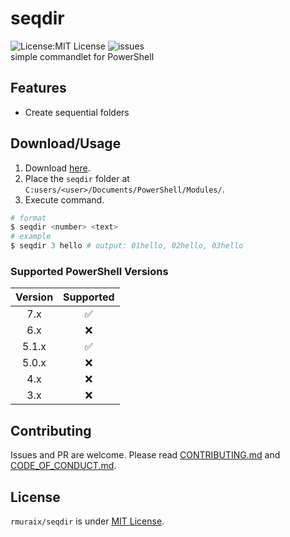 # seqdir
![License:MIT License](https://img.shields.io/github/license/rmuraix/seqdir)
![issues](https://img.shields.io/github/issues/rmuraix/seqdir)  
simple commandlet for PowerShell
## Features
- Create sequential folders
## Download/Usage
1. Download [here](https://github.com/rmuraix/seqdir/releases).  
2. Place the `seqdir` folder at `C:users/<user>/Documents/PowerShell/Modules/`.  
3. Execute command.  
```powershell
# format
$ seqdir <number> <text>
# example
$ seqdir 3 hello # output: 01hello, 02hello, 03hello
```
### Supported PowerShell Versions
| Version   | Supported          |
| :-------: | :----------------: |
| 7.x       | :white_check_mark: |
| 6.x       | :x:                |
| 5.1.x     | :white_check_mark: |
| 5.0.x     | :x:                |
| 4.x       | :x:                |
| 3.x       | :x:                |  

## Contributing  
Issues and PR are welcome. Please read [CONTRIBUTING.md](/CONTRIBUTING.md) and [CODE_OF_CONDUCT.md](/CODE_OF_CONDUCT.md).    
## License
`rmuraix/seqdir` is under [MIT License](/LICENSE).